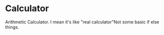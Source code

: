 # Calculator
Arithmetic Calculator. I mean it's like "real calculator"Not some basic if else things.
